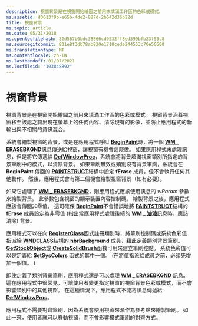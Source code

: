 ```yaml
---
description: 視窗背景是在視窗開始繪圖之前用來填滿工作區的色彩或模式。
ms.assetid: d0613f9b-e65b-4de2-887d-2b642d36b22d
title: 視窗背景
ms.topic: article
ms.date: 05/31/2018
ms.openlocfilehash: 32d567b0bdc38866cd9332ff8ed399bfb23f53c8
ms.sourcegitcommit: 831e8f3db78ab820e1710cede244553c70e50500
ms.translationtype: MT
ms.contentlocale: zh-TW
ms.lasthandoff: 01/07/2021
ms.locfileid: "103848892"
---
```

# <a name="window-background"></a>視窗背景

視窗背景是在視窗開始繪圖之前用來填滿工作區的色彩或模式。 視窗背景涵蓋視窗移至該處之前出現在螢幕上的任何內容、清除現有的影像，並防止應用程式的新輸出與不相關的資訊混合。

系統會繪製視窗的背景，或是在應用程式呼叫 [**BeginPaint**](/windows/desktop/api/Winuser/nf-winuser-beginpaint)時，將一個 [**WM \_ ERASEBKGND**](../winmsg/wm-erasebkgnd.md)訊息傳送給視窗，讓視窗有機會這麼做。 如果應用程式未處理訊息，但是將它傳遞給 [**DefWindowProc**](/windows/desktop/api/winuser/nf-winuser-defwindowproca)，系統會將背景填滿視窗類別所指定的背景筆刷中的模式，以清除背景。 如果筆刷無效或類別沒有背景筆刷，系統會在 **BeginPaint** 傳回的 [**PAINTSTRUCT**](/windows/win32/api/winuser/ns-winuser-paintstruct)結構中設定 **fErase** 成員，但不會執行任何其他動作。 然後，應用程式會有第二個機會繪製視窗背景（如有必要）。

如果它處理了 [**WM \_ ERASEBKGND**](../winmsg/wm-erasebkgnd.md)，則應用程式應該使用訊息的 *wParam* 參數來繪製背景。 此參數包含視窗的顯示裝置內容控制碼。 繪製背景之後，應用程式應該會傳回非零值。 這可確保 [**BeginPaint**](/windows/desktop/api/Winuser/nf-winuser-beginpaint)不會錯誤地將 [**PAINTSTRUCT**](/windows/win32/api/winuser/ns-winuser-paintstruct)結構的 **fErase** 成員設定為非零值 (指出當應用程式處理後續的 [**WM \_ 油漆**](wm-paint.md)訊息時，應該清除) 背景。

應用程式可以在向 [**RegisterClass**](/windows/win32/api/winuser/nf-winuser-registerclassa)函式註冊類別時，將筆刷控制碼或系統色彩值指派給 [**WNDCLASS**](/windows/win32/api/winuser/ns-winuser-wndclassa)結構的 **hbrBackground** 成員，藉此定義類別背景筆刷。 [**GetStockObject**](/windows/desktop/api/Wingdi/nf-wingdi-getstockobject)或 [**CreateSolidBrush**](/windows/desktop/api/Wingdi/nf-wingdi-createsolidbrush)函數可用來建立筆刷控點。 系統色彩值可以是定義給 [**SetSysColors**](/windows/win32/api/winuser/nf-winuser-setsyscolors) 函式的其中一個。  (在將值指派給成員之前，必須先增加一個值。 ) 

即使定義了類別背景筆刷，應用程式還是可以處理 [**WM \_ ERASEBKGND**](../winmsg/wm-erasebkgnd.md) 訊息。 這在應用程式中很常見，可讓使用者變更指定視窗的視窗背景色彩或模式，而不會影響類別中的其他視窗。 在這種情況下，應用程式不能將訊息傳遞給 [**DefWindowProc**](/windows/desktop/api/winuser/nf-winuser-defwindowproca)。

應用程式不需要對齊筆刷，因為系統會使用視窗來源作為參考點來繪製筆刷。 如此一來，使用者就可以移動視窗，而不會影響模式筆刷的對齊方式。

 

 
